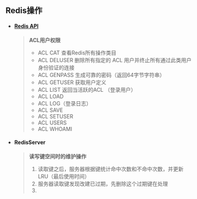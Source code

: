 ## Redis操作

- ####  **[Redis API ](https://redis.io/commands/bgrewriteaof)**

  > **ACL用户权限**
  >
  > - ACL CAT 查看Redis所有操作类目
  > - ACL DELUSER  删除所有指定的 ACL 用户并终止所有通过此类用户身份验证的连接
  > - ACL GENPASS 生成可靠的密码（返回64字节字符串）
  > - ACL GETUSER 获取用户定义
  > - ACL LIST  返回当活跃的ACL  （登录用户）
  > - ACL LOAD 
  > - ACL LOG（登录日志）
  > - ACL SAVE 
  > - ACL SETUSER 
  > - ACL USERS 
  > - ACL WHOAMI

- #### **RedisServer**

  > **读写键空间时的维护操作**
  >
  > 1. 读取键之后，服务器根据键统计命中次数和不命中次数，并更新LRU（最后使用时间）
  > 2. 服务器读取键发现改建已过期，先删除这个过期键在处理
  > 3. 

